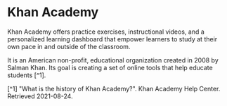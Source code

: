 # Khan Academy

Khan Academy offers practice exercises, instructional videos, and a personalized learning dashboard that empower learners to study at their own pace in and outside of the classroom.

It is an American non-profit, educational organization created in 2008 by Salman Khan. Its goal is creating a set of online tools that help educate students [^1].




[^1]  "What is the history of Khan Academy?". Khan Academy Help Center. Retrieved 2021-08-24. 